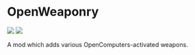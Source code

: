 # OpenWeaponry
![](http://cf.way2muchnoise.eu/openweaponry.svg)
![](http://cf.way2muchnoise.eu/versions/openweaponry.svg)

A mod which adds various OpenComputers-activated weapons.
